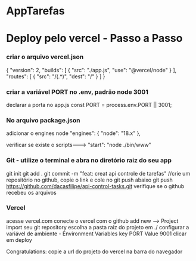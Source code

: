 # AppTarefas

# Deploy pelo vercel - Passo a Passo
### criar o arquivo vercel.json
{
    "version": 2,
    "builds": [
        {
            "src": "./app.js",
            "use": "@vercel/node"
        }
    ],
    "routes": [
        {
            "src": "/(.*)",
            "dest": "/"
        }
    ]
}
### criar a variável PORT no .env, padrão node 3001
declarar a porta no app.js
const PORT = process.env.PORT || 3001;

### No arquivo package.json
adicionar o engines node
"engines": {
    "node": "18.x" },

verificar se existe o scripts---> "start": "node ./bin/www"

### Git - utilize o terminal e abra no diretório raiz do seu app
git init
git add .
git commit -m "feat: creat api controle de tarefas"
//crie um repositório no github, copie o link e cole no git push abaixo
 git push https://github.com/dacasfilipe/api-control-tasks.git
 verifique se o github recebeu os arquivos

### Vercel
acesse vercel.com
conecte o vercel com o github
add new --> Project
import seu git repository
escolha a pasta raiz do projeto em ./
configurar a variável de ambiente - Environment Variables
key PORT Value 9001
clicar em deploy

Congratulations:
copie a url do projeto do vercel na barra do navegador


